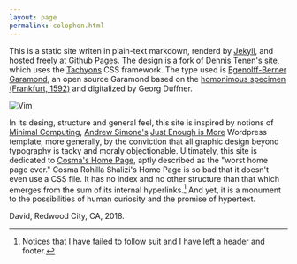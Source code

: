 ```yaml
---
layout: page
permalink: colophon.html
---
```


This is a static site writen in plain-text markdown, renderd by [Jekyll](https://jekyllrb.com), and hosted freely at [Github Pages](https://pages.github.com). The design is a fork of Dennis Tenen's [site](http://denten.plaintext.in), which uses the [Tachyons](http://tachyons.io) CSS framework. The type used is [Egenolff-Berner Garamond](http://www.georgduffner.at/ebgaramond/), an open source Garamond based on the [homonimous specimen (Frankfurt, 1592)](http://signes.org/set.php?id=122) and digitalized by Georg Duffner. 

![Vim](https://www.vim.org/images/vim.vialle.love.anim.gif)

In its desing, structure and general feel, this site is inspired by notions of [Minimal Computing](http://go-dh.github.io/mincomp/), [Andrew Simone's](http://andrewsimone.com) [Just Enough is More](https://github.com/asimone/justenoughismore) Wordpress template, more generally, by the conviction that all graphic design beyond typography is tacky and moraly objectionable. Ultimately, this site is dedicated to [Cosma's Home Page](http://bactra.org), aptly described as the "worst home page ever." Cosma Rohilla Shalizi's Home Page is so bad that it doesn't even use a CSS file. It has no index and no other structure than that which emerges from the sum of its internal hyperlinks.[^1] And yet, it is a monument to the possibilities of human curiosity and the promise of hypertext.

[^1]: Notices that I have failed to follow suit and I have left a header and footer. 

David,
Redwood City, CA, 2018.

